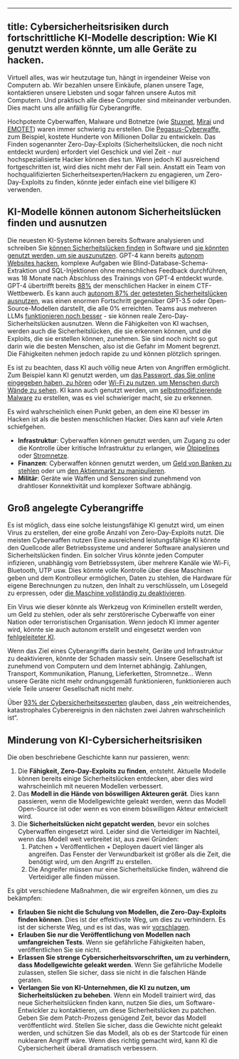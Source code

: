 

---
title: Cybersicherheitsrisiken durch fortschrittliche KI-Modelle
description: Wie KI genutzt werden könnte, um alle Geräte zu hacken.
---

Virtuell alles, was wir heutzutage tun, hängt in irgendeiner Weise von Computern ab.
Wir bezahlen unsere Einkäufe, planen unsere Tage, kontaktieren unsere Liebsten und sogar fahren unsere Autos mit Computern.
Und praktisch alle diese Computer sind miteinander verbunden.
Dies macht uns alle anfällig für Cyberangriffe.

Hochpotente Cyberwaffen, Malware und Botnetze (wie [Stuxnet](https://www.youtube.com/watch?v=nd1x0csO3hU), [Mirai](<https://en.wikipedia.org/wiki/Mirai_(malware)>) und [EMOTET](https://en.wikipedia.org/wiki/Emotet)) waren immer schwierig zu erstellen.
Die [Pegasus-Cyberwaffe](<https://en.wikipedia.org/wiki/Pegasus_(spyware)>), zum Beispiel, kostete Hunderte von Millionen Dollar zu entwickeln.
Das Finden sogenannter Zero-Day-Exploits (Sicherheitslücken, die noch nicht entdeckt wurden) erfordert viel Geschick und viel Zeit - nur hochspezialisierte Hacker können dies tun.
Wenn jedoch KI ausreichend fortgeschritten ist, wird dies nicht mehr der Fall sein.
Anstatt ein Team von hochqualifizierten Sicherheitsexperten/Hackern zu engagieren, um Zero-Day-Exploits zu finden, könnte jeder einfach eine viel billigere KI verwenden.

## KI-Modelle können autonom Sicherheitslücken finden und ausnutzen

Die neuesten KI-Systeme können bereits Software analysieren und schreiben
Sie [können Sicherheitslücken finden](https://betterprogramming.pub/i-used-gpt-3-to-find-213-security-vulnerabilities-in-a-single-codebase-cc3870ba9411) in Software und [sie könnten genutzt werden, um sie auszunutzen](https://blog.checkpoint.com/2023/03/15/check-point-research-conducts-initial-security-analysis-of-chatgpt4-highlighting-potential-scenarios-for-accelerated-cybercrime/).
GPT-4 kann bereits [autonom Websites hacken](https://arxiv.org/html/2402.06664v1), komplexe Aufgaben wie Blind-Database-Schema-Extraktion und SQL-Injektionen ohne menschliches Feedback durchführen, was 18 Monate nach Abschluss des Trainings von GPT-4 entdeckt wurde.
GPT-4 übertrifft bereits [88%](https://arxiv.org/pdf/2402.11814.pdf) der menschlichen Hacker in einem CTF-Wettbewerb.
Es kann auch [autonom 87% der getesteten Sicherheitslücken ausnutzen](https://arxiv.org/abs/2404.08144), was einen enormen Fortschritt gegenüber GPT-3.5 oder Open-Source-Modellen darstellt, die alle 0% erreichten.
Teams aus mehreren LLMs [funktionieren noch besser](https://arxiv.org/abs/2406.01637) - sie können reale Zero-Day-Sicherheitslücken ausnutzen.
Wenn die Fähigkeiten von KI wachsen, werden auch die Sicherheitslücken, die sie erkennen können, und die Exploits, die sie erstellen können, zunehmen.
Sie sind noch nicht so gut darin wie die besten Menschen, also ist die Gefahr im Moment begrenzt.
Die Fähigkeiten nehmen jedoch rapide zu und können plötzlich springen.

Es ist zu beachten, dass KI auch völlig neue Arten von Angriffen ermöglicht.
Zum Beispiel kann KI genutzt werden, um [das Passwort, das Sie online eingegeben haben, zu hören](https://beebom.com/ai-crack-password-listening-keyboard-sounds/)
oder [Wi-Fi zu nutzen, um Menschen durch Wände zu sehen](https://www.marktechpost.com/2023/02/15/cmu-researchers-create-an-ai-model-that-can-detect-the-pose-of-multiple-humans-in-a-room-using-only-the-signals-from-wifi/).
KI kann auch genutzt werden, um [selbstmodifizierende Malware](https://www.hyas.com/blog/blackmamba-using-ai-to-generate-polymorphic-malware) zu erstellen, was es viel schwieriger macht, sie zu erkennen.

Es wird wahrscheinlich einen Punkt geben, an dem eine KI besser im Hacken ist als die besten menschlichen Hacker.
Dies kann auf viele Arten schiefgehen.

- **Infrastruktur**: Cyberwaffen können genutzt werden, um Zugang zu oder die Kontrolle über kritische Infrastruktur zu erlangen, wie [Ölpipelines](https://en.wikipedia.org/wiki/Colonial_Pipeline_ransomware_attack) oder [Stromnetze](https://obr.uk/box/cyber-attacks-during-the-russian-invasion-of-ukraine/).
- **Finanzen**: Cyberwaffen können genutzt werden, um [Geld von Banken zu stehlen](https://en.wikipedia.org/wiki/2015%E2%80%932016_SWIFT_banking_hack) oder um [den Aktienmarkt zu manipulieren](https://en.wikipedia.org/wiki/2010_flash_crash).
- **Militär**: Geräte wie Waffen und Sensoren sind zunehmend von drahtloser Konnektivität und komplexer Software abhängig.

## Groß angelegte Cyberangriffe

Es ist möglich, dass eine solche leistungsfähige KI genutzt wird, um einen Virus zu erstellen, der eine große Anzahl von Zero-Day-Exploits nutzt.
Die meisten Cyberwaffen nutzen
Eine ausreichend leistungsfähige KI könnte den Quellcode aller Betriebssysteme und anderer Software analysieren und Sicherheitslücken finden.
Ein solcher Virus könnte jeden Computer infizieren, unabhängig vom Betriebssystem, über mehrere Kanäle wie Wi-Fi, Bluetooth, UTP usw.
Dies könnte volle Kontrolle über diese Maschinen geben und dem Kontrolleur ermöglichen, Daten zu stehlen, die Hardware für eigene Berechnungen zu nutzen, den Inhalt zu verschlüsseln, um Lösegeld zu erpressen, oder [die Maschine vollständig zu deaktivieren](https://en.wikipedia.org/wiki/Hardware_Trojan).

Ein Virus wie dieser könnte als Werkzeug von Kriminellen erstellt werden, um Geld zu stehlen, oder als sehr zerstörerische Cyberwaffe von einer Nation oder terroristischen Organisation.
Wenn jedoch KI immer agenter wird, könnte sie auch autonom erstellt und eingesetzt werden von [fehlgeleiteter KI](/xrisk).

Wenn das Ziel eines Cyberangriffs darin besteht, Geräte und Infrastruktur zu deaktivieren, könnte der Schaden massiv sein.
Unsere Gesellschaft ist zunehmend von Computern und dem Internet abhängig.
Zahlungen, Transport, Kommunikation, Planung, Lieferketten, Stromnetze...
Wenn unsere Geräte nicht mehr ordnungsgemäß funktionieren, funktionieren auch viele Teile unserer Gesellschaft nicht mehr.

Über [93% der Cybersicherheitsexperten](https://www.weforum.org/publications/global-cybersecurity-outlook-2023/) glauben, dass „ein weitreichendes, katastrophales Cyberereignis in den nächsten zwei Jahren wahrscheinlich ist“.

## Minderung von KI-Cybersicherheitsrisiken

Die oben beschriebene Geschichte kann nur passieren, wenn:

1. Die **Fähigkeit, Zero-Day-Exploits zu finden**, entsteht. Aktuelle Modelle können bereits einige Sicherheitslücken entdecken, aber dies wird wahrscheinlich mit neueren Modellen verbessert.
2. Das **Modell in die Hände von böswilligen Akteuren gerät**. Dies kann passieren, wenn die Modellgewichte geleakt werden, wenn das Modell Open-Source ist oder wenn es von einem böswilligen Akteur entwickelt wird.
3. Die **Sicherheitslücken nicht gepatcht werden**, bevor ein solches Cyberwaffen eingesetzt wird. Leider sind die Verteidiger im Nachteil, wenn das Modell weit verbreitet ist, aus zwei Gründen:
   1. Patchen + Veröffentlichen + Deployen dauert viel länger als angreifen. Das Fenster der Verwundbarkeit ist größer als die Zeit, die benötigt wird, um den Angriff zu erstellen.
   2. Die Angreifer müssen nur eine Sicherheitslücke finden, während die Verteidiger alle finden müssen.

Es gibt verschiedene Maßnahmen, die wir ergreifen können, um dies zu bekämpfen:

- **Erlauben Sie nicht die Schulung von Modellen, die Zero-Day-Exploits finden können**. Dies ist der effektivste Weg, um dies zu verhindern. Es ist der sicherste Weg, und es ist das, was wir [vorschlagen](/proposal).
- **Erlauben Sie nur die Veröffentlichung von Modellen nach umfangreichen Tests**. Wenn sie gefährliche Fähigkeiten haben, veröffentlichen Sie sie nicht.
- **Erlassen Sie strenge Cybersicherheitsvorschriften, um zu verhindern, dass Modellgewichte geleakt werden**. Wenn Sie gefährliche Modelle zulassen, stellen Sie sicher, dass sie nicht in die falschen Hände geraten.
- **Verlangen Sie von KI-Unternehmen, die KI zu nutzen, um Sicherheitslücken zu beheben**. Wenn ein Modell trainiert wird, das neue Sicherheitslücken finden kann, nutzen Sie dies, um Software-Entwickler zu kontaktieren, um diese Sicherheitslücken zu patchen. Geben Sie dem Patch-Prozess genügend Zeit, bevor das Modell veröffentlicht wird. Stellen Sie sicher, dass die Gewichte nicht geleakt werden, und schützen Sie das Modell, als ob es der Startcode für einen nuklearen Angriff wäre. Wenn dies richtig gemacht wird, kann KI die Cybersicherheit überall dramatisch verbessern.